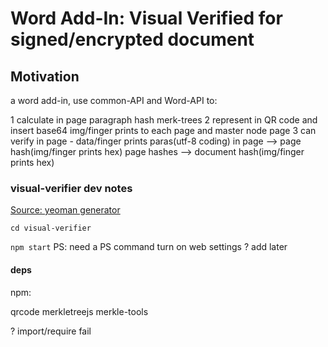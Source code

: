 # Word Add-In: Visual Verified for signed/encrypted document

## Motivation

a word add-in, use common-API and Word-API to:

1 calculate in page paragraph hash merk-trees
2 represent in QR code and insert base64 img/finger prints to each page and master node page
3 can verify in page - data/finger prints
paras(utf-8 coding) in page --> page hash(img/finger prints hex)
page hashes --> document hash(img/finger prints hex)

### visual-verifier dev notes

[Source: yeoman generator](https://docs.microsoft.com/en-us/office/dev/add-ins/quickstarts/word-quickstart?tabs=yeomangenerator)

`cd visual-verifier`

`npm start`
PS: need a PS command turn on web settings ? add later


#### deps

npm:

qrcode
merkletreejs
merkle-tools

? import/require fail